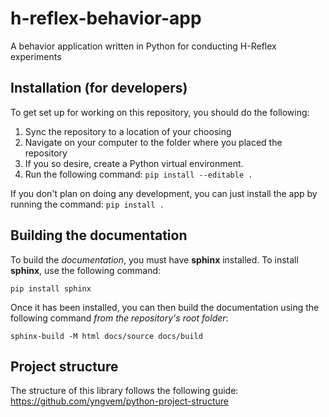 # h-reflex-behavior-app
A behavior application written in Python for conducting H-Reflex experiments

## Installation (for developers)
To get set up for working on this repository, you should do the following:
1. Sync the repository to a location of your choosing
2. Navigate on your computer to the folder where you placed the repository
3. If you so desire, create a Python virtual environment.
4. Run the following command: `pip install --editable .`

If you don't plan on doing any development, you can just install the app by running the command: `pip install .`

## Building the documentation

To build the _documentation_, you must have __sphinx__ installed. To install __sphinx__, use the following command:

`pip install sphinx`

Once it has been installed, you can then build the documentation using the following command _from the repository's root folder_:

`sphinx-build -M html docs/source docs/build`

## Project structure

The structure of this library follows the following guide: https://github.com/yngvem/python-project-structure

